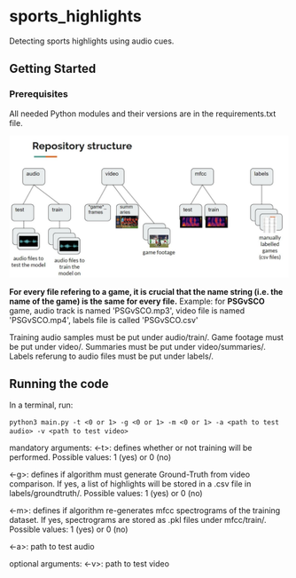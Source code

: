# sports_highlights

Detecting sports highlights using audio cues.

## Getting Started

### Prerequisites
All needed Python modules and their versions are in the requirements.txt file.


![Screenshot](folder_structure.jpg)

**For every file refering to a game, it is crucial that the name string (i.e. the name of the game) is the same for every file.**
Example: for **PSGvSCO** game, audio track is named 'PSGvSCO.mp3', video file is named 'PSGvSCO.mp4', labels file is called 'PSGvSCO.csv'


Training audio samples must be put under audio/train/.
Game footage must be put under video/. Summaries must be put under video/summaries/.
Labels referung to audio files must be put under labels/.

## Running the code
In a terminal, run:

    python3 main.py -t <0 or 1> -g <0 or 1> -m <0 or 1> -a <path to test audio> -v <path to test video>

mandatory arguments:
<-t>: defines whether or not training will be performed. Possible values: 1 (yes) or 0 (no)

<-g>: defines if algorithm must generate Ground-Truth from video comparison. If yes, a list of highlights will be stored in a .csv file in labels/groundtruth/. Possible values: 1 (yes) or 0 (no)

<-m>: defines if algorithm re-generates mfcc spectrograms of the training dataset. If yes, spectrograms are stored as .pkl files under mfcc/train/. Possible values: 1 (yes) or 0 (no)

<-a>: path to test audio

optional arguments:
<-v>: path to test video
